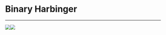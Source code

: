 # Binary Harbinger

***
<div style="display:flex;">
  <img src="https://github-readme-stats.vercel.app/api/top-langs/?username=ask0ldd&layout=compact">
  <img src="https://github-readme-stats.vercel.app/api?username=binaryharbinger&show_icons=true&hide_border=false&line_height=20&title_color=11111b&show_owner=trues&hide_rank=true&number_format=long&hide=stars">
</div>
